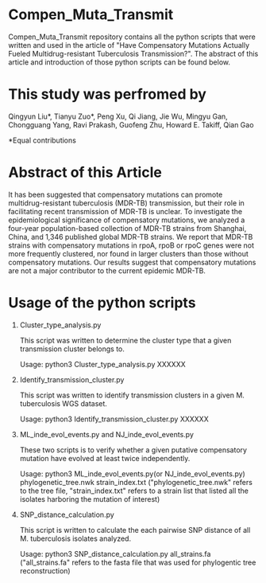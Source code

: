 # Compen_Muta_Transmit
Compen_Muta_Transmit repository contains all the python scripts that were written and used in the article of "Have Compensatory Mutations Actually Fueled Multidrug-resistant Tuberculosis Transmission?". The abstract of this article and introduction of those python scripts can be found below.

# This study was perfromed by 
Qingyun Liu*, Tianyu Zuo*, Peng Xu, Qi Jiang, Jie Wu, Mingyu Gan, Chongguang Yang, Ravi Prakash, Guofeng Zhu, Howard E. Takiff, Qian Gao

*Equal contributions

# Abstract of this Article
It has been suggested that compensatory mutations can promote multidrug-resistant tuberculosis (MDR-TB) transmission, but their role in facilitating recent transmission of MDR-TB is unclear. To investigate the epidemiological significance of compensatory mutations, we analyzed a four-year population-based collection of MDR-TB strains from Shanghai, China, and 1,346 published global MDR-TB strains. We report that MDR-TB strains with compensatory mutations in rpoA, rpoB or rpoC genes were not more frequently clustered, nor found in larger clusters than those without compensatory mutations. Our results suggest that compensatory mutations are not a major contributor to the current epidemic MDR-TB.

# Usage of the python scripts

1. Cluster_type_analysis.py
   
   This script was written to determine the cluster type that a given transmission cluster belongs to.
   
   Usage: python3 Cluster_type_analysis.py XXXXXX

2. Identify_transmission_cluster.py
   
   This script was written to identify transmission clusters in a given M. tuberculosis WGS dataset.
   
   Usage: python3 Identify_transmission_cluster.py XXXXXX
   
3. ML_inde_evol_events.py and NJ_inde_evol_events.py
   
   These two scripts is to verify whether a given putative compensatory mutation have evolved at least twice independently.
   
   Usage: python3 ML_inde_evol_events.py(or NJ_inde_evol_events.py) phylogenetic_tree.nwk strain_index.txt
   ("phylogenetic_tree.nwk" refers to the tree file, "strain_index.txt" refers to a strain list that listed all the isolates harboring the mutation of interest)
 
 4. SNP_distance_calculation.py
    
    This script is written to calculate the each pairwise SNP distance of all M. tuberculosis isolates analyzed.
    
    Usage: python3 SNP_distance_calculation.py all_strains.fa
   ("all_strains.fa" refers to the fasta file that was used for phylogentic tree reconstruction)
